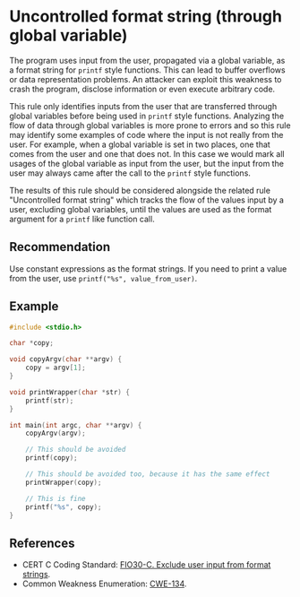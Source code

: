 # Uncontrolled format string (through global variable)
The program uses input from the user, propagated via a global variable, as a format string for `printf` style functions. This can lead to buffer overflows or data representation problems. An attacker can exploit this weakness to crash the program, disclose information or even execute arbitrary code.

This rule only identifies inputs from the user that are transferred through global variables before being used in `printf` style functions. Analyzing the flow of data through global variables is more prone to errors and so this rule may identify some examples of code where the input is not really from the user. For example, when a global variable is set in two places, one that comes from the user and one that does not. In this case we would mark all usages of the global variable as input from the user, but the input from the user may always came after the call to the `printf` style functions.

The results of this rule should be considered alongside the related rule "Uncontrolled format string" which tracks the flow of the values input by a user, excluding global variables, until the values are used as the format argument for a `printf` like function call.


## Recommendation
Use constant expressions as the format strings. If you need to print a value from the user, use `printf("%s", value_from_user)`.


## Example

```c
#include <stdio.h>

char *copy;

void copyArgv(char **argv) {
	copy = argv[1];
}

void printWrapper(char *str) {
	printf(str);
}

int main(int argc, char **argv) {
	copyArgv(argv);

	// This should be avoided
	printf(copy);

	// This should be avoided too, because it has the same effect
	printWrapper(copy);

	// This is fine
	printf("%s", copy);
}

```

## References
* CERT C Coding Standard: [FIO30-C. Exclude user input from format strings](https://www.securecoding.cert.org/confluence/display/c/FIO30-C.+Exclude+user+input+from+format+strings).
* Common Weakness Enumeration: [CWE-134](https://cwe.mitre.org/data/definitions/134.html).

